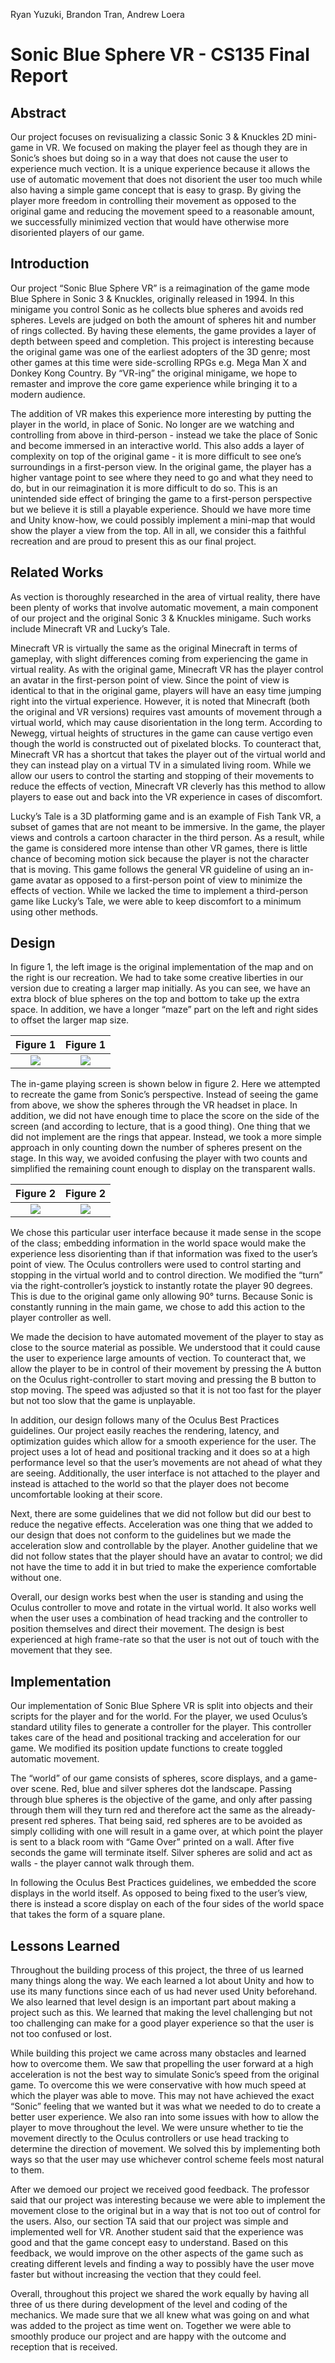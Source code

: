 Ryan Yuzuki, Brandon Tran, Andrew Loera

# Sonic Blue Sphere VR - CS135 Final Report

## Abstract

Our project focuses on revisualizing a classic Sonic 3 & Knuckles 2D mini-game in VR. We focused on making the player feel as though they are in Sonic’s shoes but doing so in a way that does not cause the user to experience much vection. It is a unique experience because it allows the use of automatic movement that does not disorient the user too much while also having a simple game concept that is easy to grasp. By giving the player more freedom in controlling their movement as opposed to the original game and reducing the movement speed to a reasonable amount, we successfully minimized vection that would have otherwise more disoriented players of our game.

## Introduction

Our project “Sonic Blue Sphere VR” is a reimagination of the game mode Blue Sphere in Sonic 3 & Knuckles, originally released in 1994.  In this minigame you control Sonic as he collects blue spheres and avoids red spheres. Levels are judged on both the amount of spheres hit and number of rings collected. By having these elements, the game provides a layer of depth between speed and completion. This project is interesting because the original game was one of the earliest adopters of the 3D genre; most other games at this time were side-scrolling RPGs e.g. Mega Man X and Donkey Kong Country. By “VR-ing” the original minigame, we hope to remaster and improve the core game experience while bringing it to a modern audience.

The addition of VR makes this experience more interesting by putting the player in the world, in place of Sonic. No longer are we watching and controlling from above in third-person - instead we take the place of Sonic and become immersed in an interactive world. This also adds a layer of complexity on top of the original game - it is more difficult to see one’s surroundings in a first-person view. In the original game, the player has a higher vantage point to see where they need to go and what they need to do, but in our reimagination it is more difficult to do so. This is an unintended side effect of bringing the game to a first-person perspective but we believe it is still a playable experience. Should we have more time and Unity know-how, we could possibly implement a mini-map that would show the player a view from the top. All in all, we consider this a faithful recreation and are proud to present this as our final project.


## Related Works

As vection is thoroughly researched in the area of virtual reality, there have been plenty of works that involve automatic movement, a main component of our project and the original Sonic 3 & Knuckles minigame. Such works include Minecraft VR and Lucky’s Tale.

Minecraft VR is virtually the same as the original Minecraft in terms of gameplay, with slight differences coming from experiencing the game in virtual reality. As with the original game, Minecraft VR has the player control an avatar in the first-person point of view. Since the point of view is identical to that in the original game, players will have an easy time jumping right into the virtual experience. However, it is noted that Minecraft (both the original and VR versions) requires vast amounts of movement through a virtual world, which may cause disorientation in the long term. According to Newegg, virtual heights of structures in the game can cause vertigo even though the world is constructed out of pixelated blocks. To counteract that, Minecraft VR has a shortcut that takes the player out of the virtual world and they can instead play on a virtual TV in a simulated living room. While we allow our users to control the starting and stopping of their movements to reduce the effects of vection, Minecraft VR cleverly has this method to allow players to ease out and back into the VR experience in cases of discomfort.

Lucky’s Tale is a 3D platforming game and is an example of Fish Tank VR, a subset of games that are not meant to be immersive. In the game, the player views and controls a cartoon character in the third person. As a result, while the game is considered more intense than other VR games, there is little chance of becoming motion sick because the player is not the character that is moving. This game follows the general VR guideline of using an in-game avatar as opposed to a first-person point of view to minimize the effects of vection. While we lacked the time to implement a third-person game like Lucky’s Tale, we were able to keep discomfort to a minimum using other methods.

## Design

In figure 1, the left image is the original implementation of the map and on the right is our recreation. We had to take some creative liberties in our version due to creating a larger map initially. As you can see, we have an extra block of blue spheres on the top and bottom to take up the extra space. In addition, we have a longer “maze” part on the left and right sides to offset the larger map size.

Figure 1             |  Figure 1
:-------------------------:|:-------------------------:
![](https://raw.githubusercontent.com/regice/bluesphere/master/original_level_layout.png)  |  ![](https://raw.githubusercontent.com/regice/bluesphere/master/level_layout.png)

The in-game playing screen is shown below in figure 2. Here we attempted to recreate the game from Sonic’s perspective. Instead of seeing the game from above, we show the spheres through the VR headset in place. In addition, we did not have enough time to place the score on the side of the screen (and according to lecture, that is a good thing). One thing that we did not implement are the rings that appear. Instead, we took a more simple approach in only counting down the number of spheres present on the stage. In this way, we avoided confusing the player with two counts and simplified the remaining count enough to display on the transparent walls. 

Figure 2             |  Figure 2
:-------------------------:|:-------------------------:
![](https://raw.githubusercontent.com/regice/bluesphere/master/original_game_perspective.png) | ![](https://raw.githubusercontent.com/regice/bluesphere/master/player_start_perspective.png) 

We chose this particular user interface because it made sense in the scope of the class; embedding information in the world space would make the experience less disorienting than if that information was fixed to the user’s point of view. The Oculus controllers were used to control starting and stopping in the virtual world and to control direction. We modified the “turn” via the right-controller’s joystick to instantly rotate the player 90 degrees. This is due to the original game only allowing 90° turns. Because Sonic is constantly running in the main game, we chose to add this action to the player controller as well.

We made the decision to have automated movement of the player to stay as close to the source material as possible. We understood that it could cause the user to experience large amounts of vection. To counteract that, we allow the player to be in control of their movement by pressing the A button on the Oculus right-controller to start moving and pressing the B button to stop moving. The speed was adjusted so that it is not too fast for the player but not too slow that the game is unplayable.

In addition, our design follows many of the Oculus Best Practices guidelines. Our project easily reaches the rendering, latency, and optimization guides which allow for a smooth experience for the user. The project uses a lot of head and positional tracking and it does so at a high performance level so that the user’s movements are not ahead of what they are seeing. Additionally, the user interface is not attached to the player and instead is attached to the world so that the player does not become uncomfortable looking at their score.

Next, there are some guidelines that we did not follow but did our best to reduce the negative effects. Acceleration was one thing that we added to our design that does not conform to the guidelines but we made the acceleration slow and controllable by the player. Another guideline that we did not follow states that the player should have an avatar to control; we did not have the time to add it in but tried to make the experience comfortable without one.

Overall, our design works best when the user is standing and using the Oculus controller to move and rotate in the virtual world. It also works well when the user uses a combination of head tracking and the controller to position themselves and direct their movement. The design is best experienced at high frame-rate so that the user is not out of touch with the movement that they see.

## Implementation

Our implementation of Sonic Blue Sphere VR is split into objects and their scripts for the player and for the world. For the player, we used Oculus’s standard utility files to generate a controller for the player. This controller takes care of the head and positional tracking and acceleration for our game. We modified its position update functions to create toggled automatic movement.

The “world” of our game consists of spheres, score displays, and a game-over scene. Red, blue and silver spheres dot the landscape. Passing through blue spheres is the objective of the game, and only after passing through them will they turn red and therefore act the same as the already-present red spheres. That being said, red spheres are to be avoided as simply colliding with one will result in a game over, at which point the player is sent to a black room with “Game Over” printed on a wall. After five seconds the game will terminate itself. Silver spheres are solid and act as walls - the player cannot walk through them.

In following the Oculus Best Practices guidelines, we embedded the score displays in the world itself. As opposed to being fixed to the user’s view, there is instead a score display on each of the four sides of the world space that takes the form of a square plane.
        
## Lessons Learned

Throughout the building process of this project, the three of us learned many things along the way. We each learned a lot about Unity and how to use its many functions since each of us had never used Unity beforehand. We also learned that level design is an important part about making a project such as this. We learned that making the level challenging but not too challenging can make for a good player experience so that the user is not too confused or lost.

While building this project we came across many obstacles and learned how to overcome them. We saw that propelling the user forward at a high acceleration is not the best way to simulate Sonic’s speed from the original game. To overcome this we were conservative with how much speed at which the player was able to move. This may not have achieved the exact “Sonic” feeling that we wanted but it was what we needed to do to create a better user experience. We also ran into some issues with how to allow the player to move throughout the level. We were unsure whether to tie the movement directly to the Oculus controllers or use head tracking to determine the direction of movement. We solved this by implementing both ways so that the user may use whichever control scheme feels most natural to them.

After we demoed our project we received good feedback. The professor said that our project was interesting because we were able to implement the movement close to the original but in a way that is not too out of control for the users. Also, our section TA said that our project was simple and implemented well for VR. Another student said that the experience was good and that the game concept easy to understand. Based on this feedback, we would improve on the other aspects of the game such as creating different levels and finding a way to possibly have the user move faster but without increasing the vection that they could feel.

Overall, throughout this project we shared the work equally by having all three of us there during development of the level and coding of the mechanics. We made sure that we all knew what was going on and what was added to the project as time went on. Together we were able to smoothly produce our project and are happy with the outcome and reception that is received.
